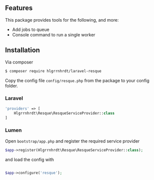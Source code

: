 ## Features

This package provides tools for the following, and more:

- Add jobs to queue
- Console command to run a single worker

## Installation

Via composer

``` bash
$ composer require hlgrrnhrdt/laravel-resque
```



Copy the config file ```config/resque.php``` from the package to your config folder.

### Laravel


``` php
'providers' => [
    Hlgrrnhrdt\Resque\ResqueServiceProvider::class
]
```

### Lumen

Open ```bootstrap/app.php``` and register the required service provider

``` php
$app->register(Hlgrrnhrdt\Resque\ResqueServiceProvider::class);
```

and load the config with
``` php

$app->configure('resque');
```
